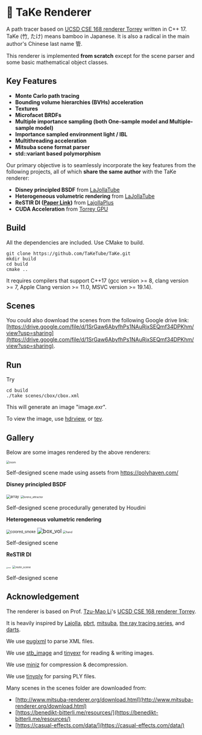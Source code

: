 # 🎍 TaKe Renderer

A path tracer based on [UCSD CSE 168 renderer Torrey](https://github.com/BachiLi/torrey_public) written in C++ 17. TaKe (竹, たけ) means bamboo in Japanese. It is also a radical in the main author's Chinese last name 管.

This renderer is implemented **from scratch** except for the scene parser and some basic mathematical object classes.

## Key Features

- **Monte Carlo path tracing**
- **Bounding volume hierarchies (BVHs) acceleration**
- **Textures**
- **Microfacet BRDFs**
- **Multiple importance sampling (both One-sample model and Multiple-sample model)**
- **Importance sampled environment light / IBL**
- **Multithreading acceleration**
- **Mitsuba scene format parser**
- **std::variant based polymorphism**

Our primary objective is to seamlessly incorporate the key features from the following projects, all of which **share the same author** with the TaKe renderer:

- **Disney principled BSDF** from [LaJollaTube](https://www.notion.so/LaJollaTube-f13182165ce847088a16b02712a69625?pvs=21)
- **Heterogeneous volumetric rendering** from [LaJollaTube](https://www.notion.so/LaJollaTube-f13182165ce847088a16b02712a69625?pvs=21)
- **ReSTIR DI ([Paper Link](https://research.nvidia.com/publication/2020-07_spatiotemporal-reservoir-resampling-real-time-ray-tracing-dynamic-direct))** from [LajollaPlus](https://www.notion.so/9ec9673eb9c14b44b803a74e797f8dcd?pvs=21)
- **CUDA Acceleration** from [Torrey GPU](https://www.notion.so/53a7a9702ec343d1859a112f0f8d1d84?pvs=21)

## Build

All the dependencies are included. Use CMake to build.

```
git clone https://github.com/TaKeTube/TaKe.git
mkdir build
cd build
cmake ..
```

It requires compilers that support C++17 (gcc version >= 8, clang version >= 7, Apple Clang version >= 11.0, MSVC version >= 19.14).

## Scenes

You could also download the scenes from the following Google drive link: 
[https://drive.google.com/file/d/1SrGaw6AbyfhPs1NAuRjxSEQmf34DPKhm/view?usp=sharing](https://drive.google.com/file/d/1SrGaw6AbyfhPs1NAuRjxSEQmf34DPKhm/view?usp=sharing).

## Run

Try 

```
cd build
./take scenes/cbox/cbox.xml
```

This will generate an image "image.exr".

To view the image, use [hdrview](https://github.com/wkjarosz/hdrview), or [tev](https://github.com/Tom94/tev).

## Gallery

Below are some images rendered by the above renderers:

<img src="gallery\room.png" alt="room" style="zoom: 50%;" />

Self-designed scene made using assets from https://polyhaven.com/

**Disney principled BSDF**

<img src="gallery\array.png" alt="array" style="zoom: 67%;" />

<img src="gallery\lorenz_attractor.png" alt="lorenz_attractor" style="zoom:50%;" />

Self-designed scene procedurally generated by Houdini

**Heterogeneous volumetric rendering**

<img src="gallery\colored_smoke.png" alt="colored_smoke" style="zoom: 67%;" />

<img src="gallery\box_vol.png" alt="box_vol" style="zoom: 100%;" />

<img src="gallery\hand.png" alt="hand" style="zoom:50%;" />

Self-designed scene

**ReSTIR DI**

<img src="gallery\restir.png" alt="restir" style="zoom: 25%;" />

<img src="gallery\restir_scene.png" alt="restir_scene" style="zoom: 50%;" />

Self-designed scene

## Acknowledgement

The renderer is based on Prof. [Tzu-Mao Li](https://cseweb.ucsd.edu/~tzli/)'s [UCSD CSE 168 renderer Torrey](https://github.com/BachiLi/torrey_public).

It is heavily inspired by [Lajolla](https://github.com/BachiLi/lajolla_public), [pbrt](https://pbr-book.org/), [mitsuba](http://www.mitsuba-renderer.org/index_old.html), [the ray tracing series](https://raytracing.github.io/), and [darts](https://cs87-dartmouth.github.io/Fall2022/darts-overview.html).

We use [pugixml](https://pugixml.org/) to parse XML files.

We use [stb_image](https://github.com/nothings/stb) and [tinyexr](https://github.com/syoyo/tinyexr) for reading & writing images.

We use [miniz](https://github.com/richgel999/miniz) for compression & decompression.

We use [tinyply](https://github.com/ddiakopoulos/tinyply) for parsing PLY files.

Many scenes in the scenes folder are downloaded from:

- [http://www.mitsuba-renderer.org/download.html](http://www.mitsuba-renderer.org/download.html)
- [https://benedikt-bitterli.me/resources/](https://benedikt-bitterli.me/resources/)
- [https://casual-effects.com/data/](https://casual-effects.com/data/)
